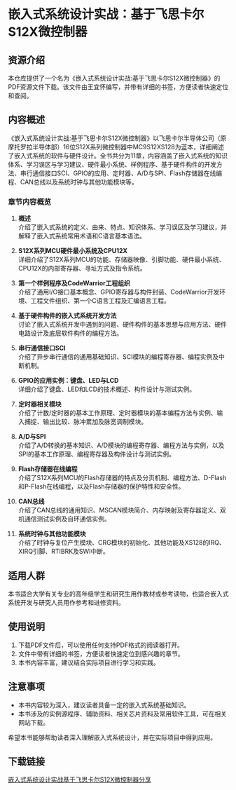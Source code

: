 # 嵌入式系统设计实战：基于飞思卡尔S12X微控制器

## 资源介绍

本仓库提供了一个名为《嵌入式系统设计实战:基于飞思卡尔S12X微控制器》的PDF资源文件下载。该文件由王宜怀编写，并带有详细的书签，方便读者快速定位和查阅。

## 内容概述

《嵌入式系统设计实战:基于飞思卡尔S12X微控制器》以飞思卡尔半导体公司（原摩托罗拉半导体部）16位S12X系列微控制器中MC9S12XS128为蓝本，详细阐述了嵌入式系统的软件与硬件设计。全书共分为11章，内容涵盖了嵌入式系统的知识体系、学习误区与学习建议、硬件最小系统、样例程序、基于硬件构件的开发方法、串行通信接口SCI、GPIO的应用、定时器、A/D与SPI、Flash存储器在线编程、CAN总线以及系统时钟与其他功能模块等。

### 章节内容概览

1. **概述**  
   介绍了嵌入式系统的定义、由来、特点、知识体系、学习误区及学习建议，并解释了嵌入式系统常用术语和C语言基本语法。

2. **S12X系列MCU硬件最小系统及CPU12X**  
   详细介绍了S12X系列MCU的功能、存储器映像、引脚功能、硬件最小系统、CPU12X的内部寄存器、寻址方式及指令系统。

3. **第一个样例程序及CodeWarrior工程组织**  
   介绍了通用I/O接口基本概念、GPIO寄存器与构件封装、CodeWarrior开发环境、工程文件组织、第一个C语言工程及汇编语言工程。

4. **基于硬件构件的嵌入式系统开发方法**  
   讨论了嵌入式系统开发中遇到的问题、硬件构件的基本思想与应用方法、硬件电路设计及底层软件构件的编程方法。

5. **串行通信接口SCI**  
   介绍了异步串行通信的通用基础知识、SCI模块的编程寄存器、编程实例及中断机制。

6. **GPIO的应用实例：键盘、LED与LCD**  
   详细介绍了键盘、LED和LCD的技术概述、构件设计与测试实例。

7. **定时器相关模块**  
   介绍了计数/定时器的基本工作原理、定时器模块的基本编程方法与实例、输入捕捉、输出比较、脉冲累加及脉宽调制模块。

8. **A/D与SPI**  
   介绍了A/D转换的基本知识、A/D模块的编程寄存器、编程方法与实例，以及SPI的基本工作原理、编程寄存器及构件设计与测试实例。

9. **Flash存储器在线编程**  
   介绍了S12X系列MCU的Flash存储器的特点及分页机制、编程方法、D-Flash和P-Flash在线编程，以及Flash存储器的保护特性和安全性。

10. **CAN总线**  
    介绍了CAN总线的通用知识、MSCAN模块简介、内存映射及寄存器定义、双机通信测试实例及自环通信实例。

11. **系统时钟与其他功能模块**  
    介绍了时钟与复位产生模块、CRG模块的初始化、其他功能及XS128的IRQ、XIRQ引脚、RTIBRK及SWI中断。

## 适用人群

本书适合大学有关专业的高年级学生和研究生用作教材或参考读物，也适合嵌入式系统开发与研究人员用作参考和进修资料。

## 使用说明

1. 下载PDF文件后，可以使用任何支持PDF格式的阅读器打开。
2. 文件中带有详细的书签，方便读者快速定位到感兴趣的章节。
3. 本书内容丰富，建议结合实际项目进行学习和实践。

## 注意事项

- 本书内容较为深入，建议读者具备一定的嵌入式系统基础知识。
- 本书涉及的实例源程序、辅助资料、相关芯片资料及常用软件工具，可在相关网站下载。

希望本书能够帮助读者深入理解嵌入式系统设计，并在实际项目中得到应用。

## 下载链接

[嵌入式系统设计实战基于飞思卡尔S12X微控制器分享](https://pan.quark.cn/s/74401cc52e2b)